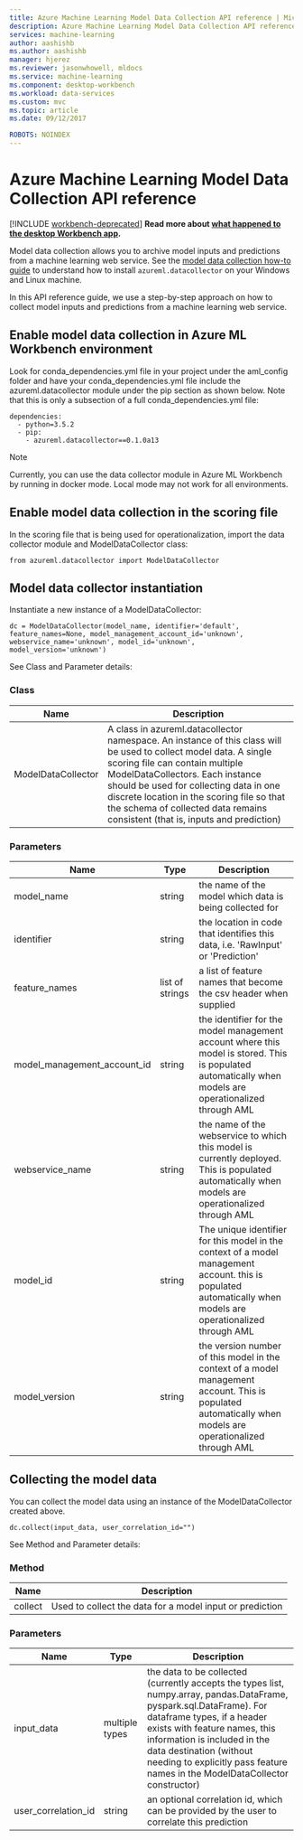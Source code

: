 ```yaml
---
title: Azure Machine Learning Model Data Collection API reference | Microsoft Docs
description: Azure Machine Learning Model Data Collection API reference.
services: machine-learning
author: aashishb
ms.author: aashishb
manager: hjerez
ms.reviewer: jasonwhowell, mldocs
ms.service: machine-learning
ms.component: desktop-workbench
ms.workload: data-services
ms.custom: mvc
ms.topic: article
ms.date: 09/12/2017

ROBOTS: NOINDEX
---
```

# Azure Machine Learning Model Data Collection API reference

[!INCLUDE [workbench-deprecated](../../../includes/aml-deprecating-preview-2017.md)] **Read more about [what happened to the desktop Workbench app](../service/overview-what-happened-to-workbench.md).**

Model data collection allows you to archive model inputs and predictions from a machine learning web service. See the [model data collection how-to guide](how-to-use-model-data-collection.md) to understand how to install `azureml.datacollector` on your Windows and Linux machine.

In this API reference guide, we use a step-by-step approach on how to collect model inputs and predictions from a machine learning web service.

## Enable model data collection in Azure ML Workbench environment

 Look for conda\_dependencies.yml file in your project under the aml_config folder and have your conda\_dependencies.yml file include the azureml.datacollector module under the pip section as shown below. Note that this is only a subsection of a full conda\_dependencies.yml file:

    dependencies:
      - python=3.5.2
      - pip:
        - azureml.datacollector==0.1.0a13

>[!NOTE] 
>Currently, you can use the data collector module in Azure ML Workbench by running in docker mode. Local mode may not work for all environments.




## Enable model data collection in the scoring file

In the scoring file that is being used for operationalization, import the data collector module and ModelDataCollector class:

    from azureml.datacollector import ModelDataCollector


## Model data collector instantiation
Instantiate a new instance of a ModelDataCollector:

    dc = ModelDataCollector(model_name, identifier='default', feature_names=None, model_management_account_id='unknown', webservice_name='unknown', model_id='unknown', model_version='unknown')

See Class and Parameter details:

### Class
| Name | Description |
|--------------------|--------------------|
| ModelDataCollector | A class in azureml.datacollector namespace. An instance of this class will be used to collect model data. A single scoring file can contain multiple ModelDataCollectors. Each instance should be used for collecting data in one discrete location in the scoring file so that the schema of collected data remains consistent (that is, inputs and prediction)|


### Parameters

| Name | Type | Description |
|-------------|------------|-------------------------|
| model_name | string | the name of the model which data is being collected for |
| identifier | string | the location in code that identifies this data, i.e. 'RawInput' or 'Prediction' |
| feature_names | list of strings | a list of feature names that become the csv header when supplied |
| model_management_account_id | string | the identifier for the model management account where this model is stored. This is populated automatically when models are operationalized through AML |
| webservice_name | string | the name of the webservice to which this model is currently deployed. This is populated automatically when models are operationalized through AML |
| model_id | string | The unique identifier for this model in the context of a model management account. this is populated automatically when models are operationalized through AML |
| model_version | string | the version number of this model in the context of a model management account. This is populated automatically when models are operationalized through AML |



 

## Collecting the model data

You can collect the model data using an instance of the ModelDataCollector created above.

    dc.collect(input_data, user_correlation_id="")

See Method and Parameter details:

### Method
| Name | Description |
|--------------------|--------------------|
| collect | Used to collect the data for a model input or prediction|


### Parameters

| Name | Type | Description |
|-------------|------------|-------------------------|
| input_data | multiple types | the data to be collected (currently accepts the types list, numpy.array, pandas.DataFrame, pyspark.sql.DataFrame). For dataframe types, if a header exists with feature names, this information is included in the data destination (without needing to explicitly pass feature names in the ModelDataCollector constructor) |
| user_correlation_id | string | an optional correlation id, which can be provided by the user to correlate this prediction |

